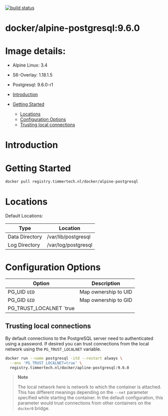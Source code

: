 [![build status](https://gitlab.timmertech.nl/docker/alpine-postgresql/badges/master/build.svg)](https://gitlab.timmertech.nl/docker/alpine-postgresql/commits/master)

# docker/alpine-postgresql:9.6.0

# Image details:
 - Alpine Linux: 3.4
 - S6-Overlay: 1.18.1.5
 - Postgresql: 9.6.0-r1

- [Introduction](#introduction)
- [Getting Started](#getting-started)
  - [Locations](#locations)
  - [Configuration Options](#configuration-options)
  - [Trusting local connections](#trusting-local-connections)

 
# Introduction
  
# Getting Started

```bash
docker pull registry.timmertech.nl/docker/alpine-postgresql
```

# Locations

Default Locations:

| Type | Location |
|------|----------|
| Data Directory | /var/lib/postgresql |
| Log Directory | /var/log/postgresql |

# Configuration Options

| Option | Description |
|--------|-------------|
| PG_UID `UID` | Map ownership to UID |
| PG_GID `GID` | Map ownership to GID |
| PG_TRUST_LOCALNET `true || false` | Enabling, will trust connections from the local network (default: false) [Details](#trusting-local-connections) |

## Trusting local connections

By default connections to the PostgreSQL server need to authenticated using a password. If desired you can trust connections from the local network using the `PG_TRUST_LOCALNET` variable.

```bash
docker run --name postgresql -itd --restart always \
  --env 'PG_TRUST_LOCALNET=true' \
  registry.timmertech.nl/docker/apline-postgresql:9.6.0
```

> **Note**
>
> The local network here is network to which the container is attached. This has different meanings depending on the `--net` parameter specified while starting the container. In the default configuration, this parameter would trust connections from other containers on the `docker0` bridge.